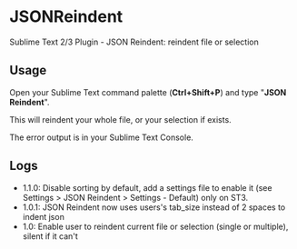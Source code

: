 JSONReindent
============

Sublime Text 2/3 Plugin - JSON Reindent: reindent file or selection


Usage
-----

Open your Sublime Text command palette (**Ctrl+Shift+P**) and type "**JSON Reindent**".

This will reindent your whole file, or your selection if exists.

The error output is in your Sublime Text Console.


Logs
----

- 1.1.0: Disable sorting by default, add a settings file to enable it (see Settings > JSON Reindent > Settings - Default) only on ST3.
- 1.0.1: JSON Reindent now uses  users's tab_size instead of 2 spaces to indent json
- 1.0: Enable user to reindent current file or selection (single or multiple), silent if it can't
